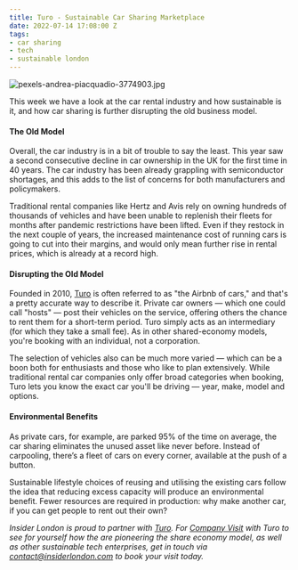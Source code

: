 ```yaml
---
title: Turo - Sustainable Car Sharing Marketplace
date: 2022-07-14 17:08:00 Z
tags:
- car sharing
- tech
- sustainable london
---
```


![pexels-andrea-piacquadio-3774903.jpg](/uploads/pexels-andrea-piacquadio-3774903.jpg)

This week we have a look at the car rental industry and how sustainable is it, and how car sharing is further disrupting the old business model.  
 
#### The Old Model 

Overall, the car industry is in a bit of trouble to say the least. This year saw a second consecutive decline in car ownership in the UK for the first time in 40 years. The car industry has been already grappling with semiconductor shortages, and this adds to the list of concerns for both manufacturers and policymakers.

Traditional rental companies like Hertz and Avis rely on owning hundreds of thousands of vehicles and have been unable to replenish their fleets for months after pandemic restrictions have been lifted. Even if they restock in the next couple of years, the increased maintenance cost of running cars is going to cut into their margins, and would only mean further rise in rental prices, which is already at a record high.
 
#### Disrupting the Old Model

Founded in 2010, [Turo](https://turo.com/gb/en) is often referred to as "the Airbnb of cars," and that's a pretty accurate way to describe it. Private car owners — which one could call "hosts" — post their vehicles on the service, offering others the chance to rent them for a short-term period. Turo simply acts as an intermediary (for which they take a small fee).  As in other shared-economy models, you're booking with an individual, not a corporation.

The selection of vehicles also can be much more varied — which can be a boon both for enthusiasts and those who like to plan extensively. While traditional rental car companies only offer broad categories when booking, Turo lets you know the exact car you'll be driving — year, make, model and options.

#### Environmental Benefits 

As private cars, for example, are parked 95% of the time on average, the car sharing eliminates the unused asset like never before. Instead of carpooling, there’s a fleet of cars on every corner, available at the push of a button.

Sustainable lifestyle choices of reusing and utilising the existing cars follow the idea that reducing excess capacity will produce an environmental benefit. Fewer resources are required in production: why make another car, if you can get people to rent out their own?

*Insider London is proud to partner with [Turo](https://turo.com/gb/en). For [Company Visit](https://www.insiderlondon.com/london/company-visits/) with Turo to see for yourself how the are pioneering the share economy model, as well as other sustainable tech enterprises, get in touch via [contact@insiderlondon.com](https://www.insiderlondon.com/contact-us/) to book your visit today.*
 
